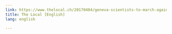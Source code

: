 ```yaml
---
link: https://www.thelocal.ch/20170404/geneva-scientists-to-march-against-alternative-facts
title: The Local [English]
lang: english

---
```

